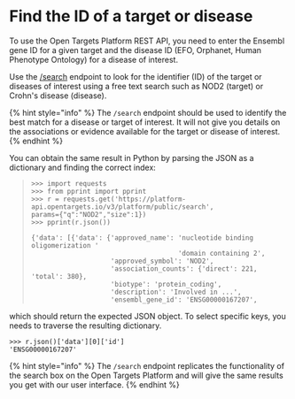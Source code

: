 # Find the ID of a target or disease

To use the Open Targets Platform REST API, you need to enter the Ensembl gene ID for a given target and the disease ID \(EFO, Orphanet, Human Phenotype Ontology\) for a disease of interest.

Use the [/search](https://api.opentargets.io/v3/platform/docs/swagger-ui#/search) endpoint to look for the identifier \(ID\) of the target or diseases of interest using a free text search such as NOD2 \(target\) or Crohn's disease \(disease\). 

{% hint style="info" %}
The `/search` endpoint should be used to identify the best match for a disease or target of interest. It will not give you details on the associations or evidence available for the target or disease of interest.
{% endhint %}

You can obtain the same result in Python by parsing the JSON as a dictionary and finding the correct index:

> ```text
> >>> import requests
> >>> from pprint import pprint
> >>> r = requests.get('https://platform-api.opentargets.io/v3/platform/public/search',
> params={"q":"NOD2","size":1})
> >>> pprint(r.json())
>
> {'data': [{'data': {'approved_name': 'nucleotide binding oligomerization '
>                                      'domain containing 2',
>                     'approved_symbol': 'NOD2',
>                     'association_counts': {'direct': 221, 'total': 380},
>                     'biotype': 'protein_coding',
>                     'description': 'Involved in ...',
>                     'ensembl_gene_id': 'ENSG00000167207',
> ```

which should return the expected JSON object. To select specific keys, you needs to traverse the resulting dictionary.

```text
>>> r.json()['data'][0]['id']
'ENSG00000167207'
```

{% hint style="info" %}
The `/search` endpoint replicates the functionality of the search box on the Open Targets Platform and will give the same results you get with our user interface.
{% endhint %}

